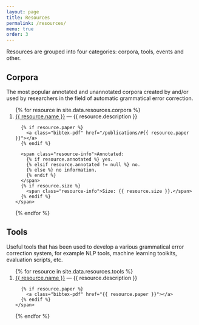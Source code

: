 ```yaml
---
layout: page
title: Resources
permalink: /resources/
menu: true
order: 3
---
```


Resources are grouped into four categories: corpora, tools, events and other.

Corpora
-------

The most popular annotated and unannotated corpora created by and/or used by
researchers in the field of automatic grammatical error correction.

<ol>
{% for resource in site.data.resources.corpora %}
  <li>
    <span class="resource-entry">
      <a href="{{ resource.url }}">{{ resource.name }}</a> 
      &mdash;
      {{ resource.description }}

      {% if resource.paper %}
        <a class="bibtex-pdf" href="/publications/#{{ resource.paper }}"></a>
      {% endif %}

      <span class="resource-info">Annotated: 
        {% if resource.annotated %} yes.
        {% elsif resource.annotated != null %} no.
        {% else %} no information.
        {% endif %}
      </span>
      {% if resource.size %} 
        <span class="resource-info">Size: {{ resource.size }}.</span>
      {% endif %}
    </span>
  </li>
{% endfor %}
</ol>


Tools
-----

Useful tools that has been used to develop a various grammatical error
correction system, for example NLP tools, machine learning toolkits, evaluation
scripts, etc.

<ol>
{% for resource in site.data.resources.tools %}
  <li>
    <span class="resource-entry">
      <a href="{{ resource.url }}">{{ resource.name }}</a> 
      &mdash;
      {{ resource.description }}

      {% if resource.paper %}
        <a class="bibtex-pdf" href="{{ resource.paper }}"></a>
      {% endif %}
    </span>
  </li>
{% endfor %}
</ol>


